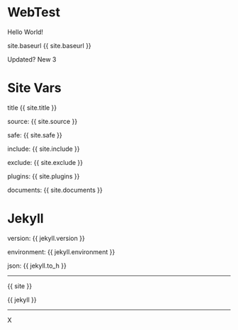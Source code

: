 # WebTest
Hello World!

site.baseurl
{{ site.baseurl }}

Updated?
New 3



# Site Vars

title {{ site.title }}

source: {{ site.source }}

safe: {{ site.safe }}

include: {{ site.include }}

exclude: {{ site.exclude }}

plugins: {{ site.plugins }}

documents: {{ site.documents }}

# Jekyll

version: {{ jekyll.version }}

environment: {{ jekyll.environment }}

json: {{ jekyll.to_h }}

---

{{ site }}

{{ jekyll }}

---



X
